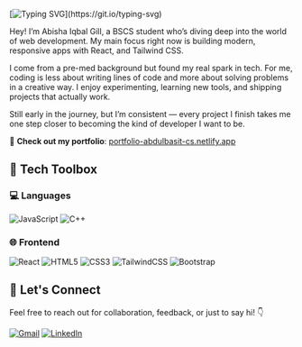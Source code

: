 [![Typing SVG](https://readme-typing-svg.herokuapp.com?font=Architects+Daughter&color=93a19f&size=30&lines=Hey+there,+I'm+Abisha+Gill!;Front-End+Developer;Crafting+Web+Experiences+with+Code;Let’s+Build+Something+Awesome!)](https://git.io/typing-svg)

Hey! I’m Abisha Iqbal Gill, a BSCS student who’s diving deep into the world of web development. My main focus right now is building modern, responsive apps with React, and Tailwind CSS.

I come from a pre-med background but found my real spark in tech. For me, coding is less about writing lines of code and more about solving problems in a creative way. I enjoy experimenting, learning new tools, and shipping projects that actually work.

Still early in the journey, but I’m consistent — every project I finish takes me one step closer to becoming the kind of developer I want to be.

🔗 **Check out my portfolio**: [portfolio-abdulbasit-cs.netlify.app](https://portfolio-abdulbasit-cs.netlify.app/)

## 🚀 Tech Toolbox

### 💻 Languages
![JavaScript](https://img.shields.io/badge/JavaScript-323330?style=for-the-badge&logo=javascript&logoColor=F7DF1E)
![C++](https://img.shields.io/badge/C%2B%2B-00599C?style=for-the-badge&logo=c%2B%2B&logoColor=white)

### 🌐 Frontend
![React](https://img.shields.io/badge/React-20232A?style=for-the-badge&logo=react&logoColor=61DAFB)
![HTML5](https://img.shields.io/badge/HTML5-E34F26?style=for-the-badge&logo=html5&logoColor=white)
![CSS3](https://img.shields.io/badge/CSS3-1572B6?style=for-the-badge&logo=css3&logoColor=white)
![TailwindCSS](https://img.shields.io/badge/TailwindCSS-06B6D4?style=for-the-badge&logo=tailwindcss&logoColor=white)
![Bootstrap](https://img.shields.io/badge/Bootstrap-563D7C?style=for-the-badge&logo=bootstrap&logoColor=white)

## 🤝 Let's Connect

Feel free to reach out for collaboration, feedback, or just to say hi! 👇

[![Gmail](https://img.shields.io/badge/Gmail-EA4335?style=for-the-badge&logo=gmail&logoColor=white)](mailto:gillabisha4@gmail.com)
[![LinkedIn](https://img.shields.io/badge/LinkedIn-0077B5?style=for-the-badge&logo=linkedin&logoColor=white)](https://www.linkedin.com/in/abisha-gill-5a317a295/)
